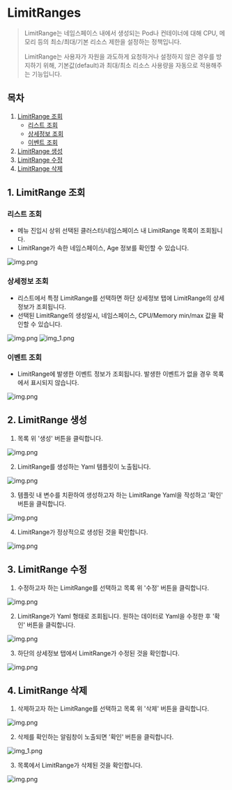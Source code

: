 # LimitRanges

> LimitRange는 네임스페이스 내에서 생성되는 Pod나 컨테이너에 대해 CPU, 메모리 등의 최소/최대/기본 리소스 제한을 설정하는 정책입니다.
>
> LimitRange는 사용자가 자원을 과도하게 요청하거나 설정하지 않은 경우를 방지하기 위해, 기본값(default)과 최대/최소 리소스 사용량을 자동으로 적용해주는 기능입니다.

## 목차

1. [LimitRange 조회](#1-limitrange-조회)
   * [리스트 조회](#리스트-조회)
   * [상세정보 조회](#상세정보-조회)
   * [이벤트 조회](#이벤트-조회)
2. [LimitRange 생성](#2-limitrange-생성)
3. [LimitRange 수정](#3-limitrange-수정)
4. [LimitRange 삭제](#4-limitrange-삭제)

## 1. LimitRange 조회
### 리스트 조회
* 메뉴 진입시 상위 선택된 클러스터/네임스페이스 내 LimitRange 목록이 조회됩니다.
* LimitRange가 속한 네임스페이스, Age 정보를 확인할 수 있습니다.

![img.png](img/lr_list.png)

### 상세정보 조회
* 리스트에서 특정 LimitRange를 선택하면 하단 상세정보 탭에 LimitRange의 상세 정보가 조회됩니다.
* 선택된 LimitRange의 생성일시, 네임스페이스, CPU/Memory min/max 값을 확인할 수 있습니다.

![img.png](img/lr_list_selected.png)
![img_1.png](img/lr_detail.png)

### 이벤트 조회
* LimitRange에 발생한 이벤트 정보가 조회됩니다. 발생한 이벤트가 없을 경우 목록에서 표시되지 않습니다.

![img.png](img/lr_event.png)

## 2. LimitRange 생성
1. 목록 위 '생성' 버튼을 클릭합니다.

![img.png](img/lr_create.png)

2. LimitRange를 생성하는 Yaml 템플릿이 노출됩니다.

![img.png](img/lr_create_template.png)

3. 템플릿 내 변수를 치환하여 생성하고자 하는 LimitRange Yaml을 작성하고 '확인' 버튼을 클릭합니다.

![img.png](img/lr_create_yaml.png)

4. LimitRange가 정상적으로 생성된 것을 확인합니다.

![img.png](img/lr_create_result.png)

## 3. LimitRange 수정
1. 수정하고자 하는 LimitRange를 선택하고 목록 위 '수정' 버튼을 클릭합니다.

![img.png](img/lr_update.png)

2. LimitRange가 Yaml 형태로 조회됩니다. 원하는 데이터로 Yaml을 수정한 후 '확인' 버튼을 클릭합니다.

![img.png](img/lr_update_yaml.png)

3. 하단의 상세정보 탭에서 LimitRange가 수정된 것을 확인합니다.

![img.png](img/lr_update_result.png)

## 4. LimitRange 삭제
1. 삭제하고자 하는 LimitRange를 선택하고 목록 위 '삭제' 버튼을 클릭합니다.

![img.png](img/lr_delete.png)

2. 삭제를 확인하는 알림창이 노출되면 '확인' 버튼을 클릭합니다.

![img_1.png](img/lr_delete_check.png)

3. 목록에서 LimitRange가 삭제된 것을 확인합니다.

![img.png](img/lr_delete_result.png)